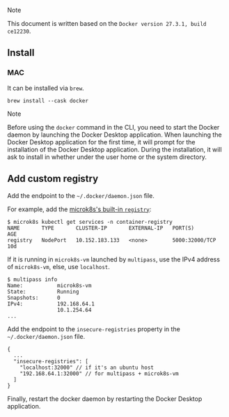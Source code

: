 
> [!NOTE]
> This document is written based on the `Docker version 27.3.1, build ce12230`.

## Install

### MAC

It can be installed via `brew`.

```
brew install --cask docker
```

> [!NOTE]
> Before using the `docker` command in the CLI, you need to start the Docker daemon by launching the Docker Desktop application.
> When launching the Docker Desktop application for the first time, it will prompt for the installation of the Docker Desktop application.
> During the installation, it will ask to install in whether under the user home or the system directory.

## Add custom registry

Add the endpoint to the `~/.docker/daemon.json` file.

For example, add the [microk8s's built-in `registry`](https://microk8s.io/docs/registry-built-in):

```
$ microk8s kubectl get services -n container-registry 
NAME       TYPE       CLUSTER-IP       EXTERNAL-IP   PORT(S)          AGE
registry   NodePort   10.152.183.133   <none>        5000:32000/TCP   10d
```

If it is running in `microk8s-vm` launched by `multipass`, use the IPv4 address of `microk8s-vm`, else, use `localhost`.

```
$ multipass info
Name:           microk8s-vm
State:          Running
Snapshots:      0
IPv4:           192.168.64.1
                10.1.254.64
...
```

Add the endpoint to the `insecure-registries` property in the `~/.docker/daemon.json` file.

```
{
  ...
  "insecure-registries": [
    "localhost:32000" // if it's an ubuntu host
    "192.168.64.1:32000" // for multipass + microk8s-vm
  ]
}
```

Finally, restart the docker daemon by restarting the Docker Desktop application.
